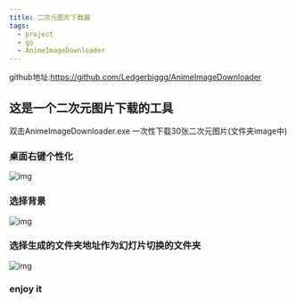 ```yaml
---
title: 二次元图片下载器
tags:
  - project
  - go
  - AnimeImageDownloader
---
```


github地址:https://github.com/Ledgerbiggg/AnimeImageDownloader



## 这是一个二次元图片下载的工具



双击AnimeImageDownloader.exe 一次性下载30张二次元图片(文件夹image中)



### 桌面右键个性化



![img](https://img2.imgtp.com/2024/03/10/KTzXh08T.png)



### 选择背景



![img](https://img2.imgtp.com/2024/03/10/kIb4WiO2.png)



### 选择生成的文件夹地址作为幻灯片切换的文件夹



![img](https://img2.imgtp.com/2024/03/10/zUMv41kI.png)



### enjoy it






















































